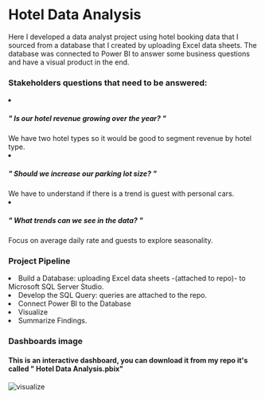 <h1> Hotel Data Analysis </h1>
Here I developed a data analyst project using hotel booking data that I sourced from a database that I created by uploading Excel data sheets. 
The database was connected to Power BI to answer some business questions and have a visual product in the end. 

<br>
<h3> Stakeholders questions that need to be answered: </h3>
<li> <h5> " Is our hotel revenue growing over the year? "</h5>
We have two hotel types so it would be good to segment revenue by hotel type. 
<li> <h5> " Should we increase our parking lot size? " </h5> 
We have to understand if there is a trend is guest with personal cars. 
<li> <h5> " What trends can we see in the data? " </h5>
Focus on average daily rate and guests to explore seasonality. 

<br>
<h3> Project Pipeline </h3>
<li> Build a Database: uploading Excel data sheets -(attached to repo)- to Microsoft SQL Server Studio. 
<li> Develop the SQL Query: queries are attached to the repo. 
<li> Connect Power BI to the Database
<li> Visualize
<li> Summarize Findings. 


<h3> Dashboards image </h3>
<h4> This is an <strong> interactive </strong> dashboard, you can download it from my repo it's called "
Hotel Data Analysis.pbix" </h4>  

![visualize](https://user-images.githubusercontent.com/92683172/178049668-0d586ee9-cfbb-4ce8-adbb-f7ab1183bbe3.png)
